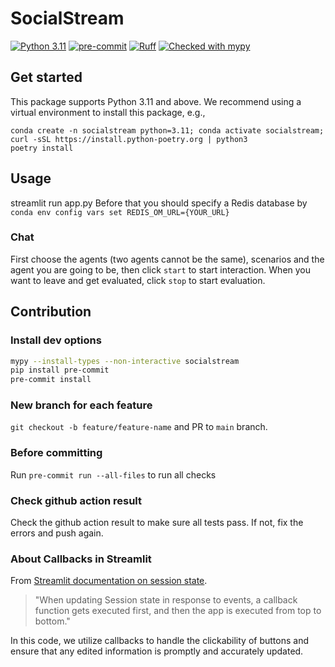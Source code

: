 <!-- ![TITLE](figs/title.png) -->
# SocialStream

[![Python 3.11](https://img.shields.io/badge/python-3.11-blue.svg)](https://www.python.org/downloads/release/python-3109/)
[![pre-commit](https://img.shields.io/badge/pre--commit-enabled-brightgreen?logo=pre-commit&logoColor=white)](https://pre-commit.com/)
[![Ruff](https://img.shields.io/endpoint?url=https://raw.githubusercontent.com/astral-sh/ruff/main/assets/badge/v2.json)](https://github.com/astral-sh/ruff)
[![Checked with mypy](https://www.mypy-lang.org/static/mypy_badge.svg)](https://mypy-lang.org/)


## Get started

This package supports Python 3.11 and above. We recommend using a virtual environment to install this package, e.g.,

```
conda create -n socialstream python=3.11; conda activate socialstream;  curl -sSL https://install.python-poetry.org | python3
poetry install
```


## Usage
streamlit run app.py
Before that you should specify a Redis database by `conda env config vars set REDIS_OM_URL={YOUR_URL}`

### Chat
First choose the agents (two agents cannot be the same), scenarios and the agent you are going to be, then click `start` to start interaction. When you want to leave and get evaluated, click `stop` to start evaluation.


## Contribution
### Install dev options
```bash
mypy --install-types --non-interactive socialstream
pip install pre-commit
pre-commit install
```
### New branch for each feature
`git checkout -b feature/feature-name` and PR to `main` branch.
### Before committing
Run `pre-commit run --all-files` to run all checks
<!-- Run `pytest` to make sure all tests pass (this will ensure dynamic typing passed with beartype) and `mypy --strict --exclude haicosystem/tools  --exclude haicosystem/grounding_engine/llm_engine_legacy.py .` to check static typing.
(You can also run `pre-commit run --all-files` to run all checks) -->
### Check github action result
Check the github action result to make sure all tests pass. If not, fix the errors and push again.

### About Callbacks in Streamlit
From [Streamlit documentation on session state](https://docs.streamlit.io/develop/api-reference/caching-and-state/st.session_state).
> "When updating Session state in response to events, a callback function gets executed first, and then the app is executed from top to bottom."


In this code, we utilize callbacks to handle the clickability of buttons and ensure that any edited information is promptly and accurately updated.
